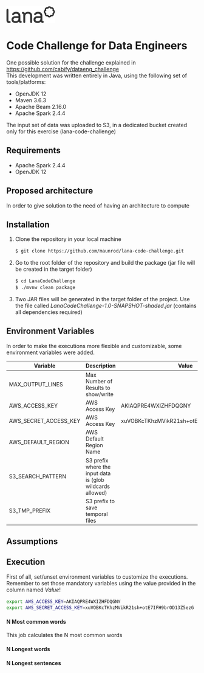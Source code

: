 ![lana_logo](img/logo_lana.png) 
# Code Challenge for Data Engineers
One possible solution for the challenge explained in https://github.com/cabify/dataeng_challenge  
This development was written entirely in Java, using the following set of tools/platforms:
- OpenJDK 12
- Maven 3.6.3
- Apache Beam 2.16.0
- Apache Spark 2.4.4  

The input set of data was uploaded to S3, in a dedicated bucket created only for this exercise (lana-code-challenge)

## Requirements
- Apache Spark 2.4.4
- OpenJDK 12

## Proposed architecture
In order to give solution to the need of having an architecture to compute 

## Installation
1. Clone the repository in your local machine
    ```sh
    $ git clone https://github.com/maunrod/lana-code-challenge.git
    ``` 
2. Go to the root folder of the repository and build the package (jar file will be created in the target folder)
    ```sh
    $ cd LanaCodeChallenge
    $ ./mvnw clean package
    ``` 
3. Two JAR files will be generated in the target folder of the project. Use the file called _LanaCodeChallenge-1.0-SNAPSHOT-shaded.jar_ (contains all dependencies required)

## Environment Variables
In order to make the executions more flexible and customizable, some environment variables were added.

| Variable | Description | Value | Mandatory | Default |
| -------- | ----------- | ----- | --------- | ------- |
| MAX_OUTPUT_LINES | Max Number of Results to show/write |  | NO | 5 |
| AWS_ACCESS_KEY | AWS Access Key | AKIAQPRE4WXIZHFDQGNY | YES | |
| AWS_SECRET_ACCESS_KEY | AWS Access Key | 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 | YES | |
| AWS_DEFAULT_REGION | AWS Default Region Name |  | NO | us-east-2 |
| S3_SEARCH_PATTERN | S3 prefix where the input data is (glob wildcards allowed) |  | NO | s3://lana-code-challenge/in/ShakespearePlaysPlus/\*\*/\*\_characters/\* |
| S3_TMP_PREFIX | S3 prefix to save temporal files |  | NO |s3://lana-code-challenge/tmp/ |

## Assumptions


## Execution
First of all, set/unset environment variables to customize the executions. Remember to set those mandatory variables using the value provided in the column named _Value_!
```sh
export AWS_ACCESS_KEY=AKIAQPRE4WXIZHFDQGNY
export AWS_SECRET_ACCESS_KEY=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
```

#### N Most common words
This job calculates the N most common words

#### N Longest words

#### N Longest sentences

